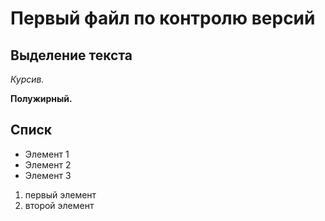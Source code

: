 # Первый файл по контролю версий
## Выделение текста
*Курсив.*

**Полужирный.**
## Списк
* Элемент 1
* Элемент 2
* Элемент 3
1. первый элемент
2. второй элемент